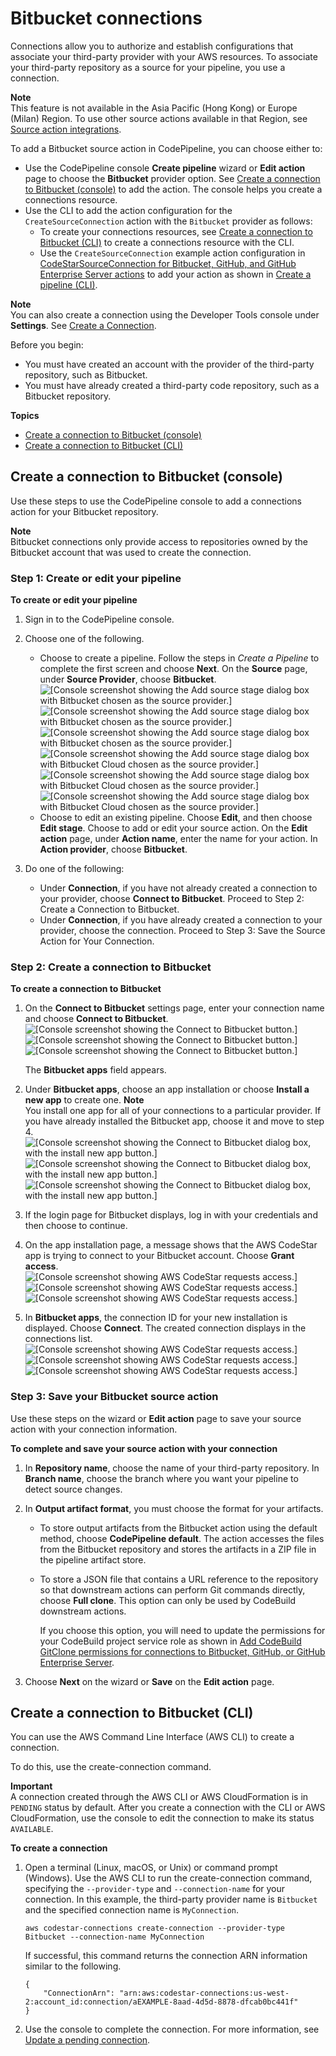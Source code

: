 # Bitbucket connections<a name="connections-bitbucket"></a>

Connections allow you to authorize and establish configurations that associate your third\-party provider with your AWS resources\. To associate your third\-party repository as a source for your pipeline, you use a connection\. 

**Note**  
This feature is not available in the Asia Pacific \(Hong Kong\) or Europe \(Milan\) Region\. To use other source actions available in that Region, see [Source action integrations](integrations-action-type.md#integrations-source)\.

To add a Bitbucket source action in CodePipeline, you can choose either to: 
+ Use the CodePipeline console **Create pipeline** wizard or **Edit action** page to choose the **Bitbucket** provider option\. See [Create a connection to Bitbucket \(console\)](#connections-bitbucket-console) to add the action\. The console helps you create a connections resource\.
+ Use the CLI to add the action configuration for the `CreateSourceConnection` action with the `Bitbucket` provider as follows:
  + To create your connections resources, see [Create a connection to Bitbucket \(CLI\)](#connections-bitbucket-cli) to create a connections resource with the CLI\.
  + Use the `CreateSourceConnection` example action configuration in [CodeStarSourceConnection for Bitbucket, GitHub, and GitHub Enterprise Server actions](action-reference-CodestarConnectionSource.md) to add your action as shown in [Create a pipeline \(CLI\)](pipelines-create.md#pipelines-create-cli)\.

**Note**  
You can also create a connection using the Developer Tools console under **Settings**\. See [Create a Connection](https://docs.aws.amazon.com/dtconsole/latest/userguide/connections-create.html)\.

Before you begin:
+ You must have created an account with the provider of the third\-party repository, such as Bitbucket\.
+ You must have already created a third\-party code repository, such as a Bitbucket repository\.

**Topics**
+ [Create a connection to Bitbucket \(console\)](#connections-bitbucket-console)
+ [Create a connection to Bitbucket \(CLI\)](#connections-bitbucket-cli)

## Create a connection to Bitbucket \(console\)<a name="connections-bitbucket-console"></a>

Use these steps to use the CodePipeline console to add a connections action for your Bitbucket repository\.

**Note**  
Bitbucket connections only provide access to repositories owned by the Bitbucket account that was used to create the connection\.

### Step 1: Create or edit your pipeline<a name="connections-bitbucket-console-action"></a>

**To create or edit your pipeline**

1. Sign in to the CodePipeline console\.

1. Choose one of the following\.
   + Choose to create a pipeline\. Follow the steps in *Create a Pipeline* to complete the first screen and choose **Next**\. On the **Source** page, under **Source Provider**, choose **Bitbucket**\.  
![\[Console screenshot showing the Add source stage dialog box with Bitbucket chosen as the source provider.\]](http://docs.aws.amazon.com/codepipeline/latest/userguide/images/bitbucket-add-source.png)![\[Console screenshot showing the Add source stage dialog box with Bitbucket chosen as the source provider.\]](http://docs.aws.amazon.com/codepipeline/latest/userguide/)![\[Console screenshot showing the Add source stage dialog box with Bitbucket chosen as the source provider.\]](http://docs.aws.amazon.com/codepipeline/latest/userguide/)  
![\[Console screenshot showing the Add source stage dialog box with Bitbucket Cloud chosen as the source provider.\]](http://docs.aws.amazon.com/codepipeline/latest/userguide/images/bitbucket-add-source-edit.png)![\[Console screenshot showing the Add source stage dialog box with Bitbucket Cloud chosen as the source provider.\]](http://docs.aws.amazon.com/codepipeline/latest/userguide/)![\[Console screenshot showing the Add source stage dialog box with Bitbucket Cloud chosen as the source provider.\]](http://docs.aws.amazon.com/codepipeline/latest/userguide/)
   + Choose to edit an existing pipeline\. Choose **Edit**, and then choose **Edit stage**\. Choose to add or edit your source action\. On the **Edit action** page, under **Action name**, enter the name for your action\. In **Action provider**, choose **Bitbucket**\.

1. Do one of the following:
   + Under **Connection**, if you have not already created a connection to your provider, choose **Connect to Bitbucket**\. Proceed to Step 2: Create a Connection to Bitbucket\.
   + Under **Connection**, if you have already created a connection to your provider, choose the connection\. Proceed to Step 3: Save the Source Action for Your Connection\.

### Step 2: Create a connection to Bitbucket<a name="connections-bitbucket-console-create"></a>

**To create a connection to Bitbucket**

1. On the **Connect to Bitbucket** settings page, enter your connection name and choose **Connect to Bitbucket**\.  
![\[Console screenshot showing the Connect to Bitbucket button.\]](http://docs.aws.amazon.com/codepipeline/latest/userguide/images/create-connection-bitbucket.png)![\[Console screenshot showing the Connect to Bitbucket button.\]](http://docs.aws.amazon.com/codepipeline/latest/userguide/)![\[Console screenshot showing the Connect to Bitbucket button.\]](http://docs.aws.amazon.com/codepipeline/latest/userguide/)

   The **Bitbucket apps** field appears\.

1. Under **Bitbucket apps**, choose an app installation or choose **Install a new app** to create one\.
**Note**  
You install one app for all of your connections to a particular provider\. If you have already installed the Bitbucket app, choose it and move to step 4\.  
![\[Console screenshot showing the Connect to Bitbucket dialog box, with the install new app button.\]](http://docs.aws.amazon.com/codepipeline/latest/userguide/images/newreview-source-wizard-bitbucket.png)![\[Console screenshot showing the Connect to Bitbucket dialog box, with the install new app button.\]](http://docs.aws.amazon.com/codepipeline/latest/userguide/)![\[Console screenshot showing the Connect to Bitbucket dialog box, with the install new app button.\]](http://docs.aws.amazon.com/codepipeline/latest/userguide/)

1. If the login page for Bitbucket displays, log in with your credentials and then choose to continue\.

1. On the app installation page, a message shows that the AWS CodeStar app is trying to connect to your Bitbucket account\. Choose **Grant access**\.  
![\[Console screenshot showing AWS CodeStar requests access.\]](http://docs.aws.amazon.com/codepipeline/latest/userguide/images/bitbucket-access-popup.png)![\[Console screenshot showing AWS CodeStar requests access.\]](http://docs.aws.amazon.com/codepipeline/latest/userguide/)![\[Console screenshot showing AWS CodeStar requests access.\]](http://docs.aws.amazon.com/codepipeline/latest/userguide/)

1. In **Bitbucket apps**, the connection ID for your new installation is displayed\. Choose **Connect**\. The created connection displays in the connections list\.  
![\[Console screenshot showing AWS CodeStar requests access.\]](http://docs.aws.amazon.com/codepipeline/latest/userguide/images/create-connection-bitbucket-app-ID.png)![\[Console screenshot showing AWS CodeStar requests access.\]](http://docs.aws.amazon.com/codepipeline/latest/userguide/)![\[Console screenshot showing AWS CodeStar requests access.\]](http://docs.aws.amazon.com/codepipeline/latest/userguide/)

### Step 3: Save your Bitbucket source action<a name="connections-bitbucket-console-save"></a>

Use these steps on the wizard or **Edit action** page to save your source action with your connection information\.

**To complete and save your source action with your connection**

1. In **Repository name**, choose the name of your third\-party repository\. In **Branch name**, choose the branch where you want your pipeline to detect source changes\.

1. In **Output artifact format**, you must choose the format for your artifacts\. 
   + To store output artifacts from the Bitbucket action using the default method, choose **CodePipeline default**\. The action accesses the files from the Bitbucket repository and stores the artifacts in a ZIP file in the pipeline artifact store\.
   + To store a JSON file that contains a URL reference to the repository so that downstream actions can perform Git commands directly, choose **Full clone**\. This option can only be used by CodeBuild downstream actions\.

     If you choose this option, you will need to update the permissions for your CodeBuild project service role as shown in [Add CodeBuild GitClone permissions for connections to Bitbucket, GitHub, or GitHub Enterprise Server](troubleshooting.md#codebuild-role-connections)\.

1. Choose **Next** on the wizard or **Save** on the **Edit action** page\.

## Create a connection to Bitbucket \(CLI\)<a name="connections-bitbucket-cli"></a>

You can use the AWS Command Line Interface \(AWS CLI\) to create a connection\. 

To do this, use the create\-connection command\. 

**Important**  
A connection created through the AWS CLI or AWS CloudFormation is in `PENDING` status by default\. After you create a connection with the CLI or AWS CloudFormation, use the console to edit the connection to make its status `AVAILABLE`\.

**To create a connection**

1. Open a terminal \(Linux, macOS, or Unix\) or command prompt \(Windows\)\. Use the AWS CLI to run the create\-connection command, specifying the `--provider-type` and `--connection-name` for your connection\. In this example, the third\-party provider name is `Bitbucket` and the specified connection name is `MyConnection`\.

   ```
   aws codestar-connections create-connection --provider-type Bitbucket --connection-name MyConnection
   ```

   If successful, this command returns the connection ARN information similar to the following\.

   ```
   {
       "ConnectionArn": "arn:aws:codestar-connections:us-west-2:account_id:connection/aEXAMPLE-8aad-4d5d-8878-dfcab0bc441f"
   }
   ```

1. Use the console to complete the connection\. For more information, see [Update a pending connection](https://docs.aws.amazon.com/dtconsole/latest/userguide/connections-update.html)\.
